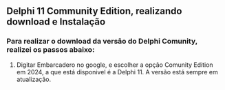 ## Delphi 11 Community Edition, realizando download e Instalação

### Para realizar o download da versão do Delphi Comunity, realizei os passos abaixo:

1) Digitar Embarcadero no google, e escolher a opção Comunity Edition em 2024, a que está disponivel é a Delphi 11.
   A versão está sempre em atualização.

   

